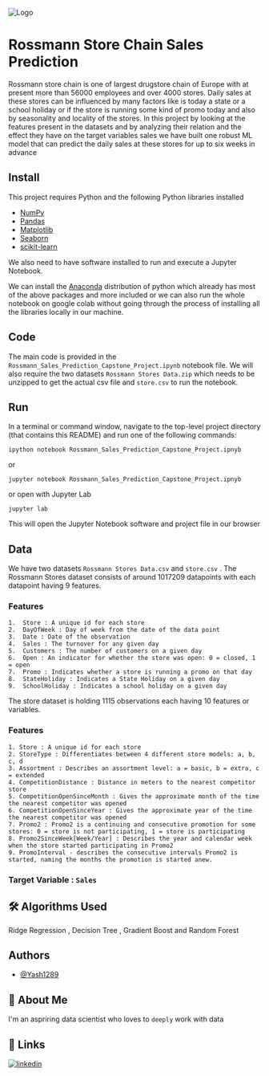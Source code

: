
![Logo](https://logos-download.com/wp-content/uploads/2016/04/Rossmann_logo_logotype.png)


# Rossmann Store Chain Sales Prediction

Rossmann store chain is one of largest
drugstore chain of Europe with at
present more than 56000 employees
and over 4000 stores. Daily sales at
these stores can be influenced by many
factors like is today a state or a school
holiday or if the store is running some
kind of promo today and also by
seasonality and locality of the stores. In this project by looking
at the features present in the datasets and by analyzing their relation
and the effect they have on the target variables sales we have built one
robust ML model that can predict the daily sales at these stores for up to 
six weeks in advance
## Install

This project requires Python and the following Python libraries installed

* [NumPy](https://numpy.org/)
* [Pandas](https://pandas.pydata.org/)
* [Matplotlib](https://matplotlib.org/)
* [Seaborn](https://seaborn.pydata.org/)
* [scikit-learn](https://scikit-learn.org/stable/)

We also need to have software installed to run and execute a Jupyter Notebook.

We can install the [Anaconda](https://www.anaconda.com/) distribution of python
which already has most of the above packages and more included or we can also run the 
whole notebook on google colab without going through the process of installing all the
libraries locally in our machine.


## Code

The main code is provided in the `Rossmann_Sales_Prediction_Capstone_Project.ipynb`
notebook file. We will also require the two datasets
`Rossmann Stores Data.zip` which needs to be unzipped 
to get the actual csv file and `store.csv` to run the
notebook. 
## Run

In a terminal or command window, navigate to the top-level project directory (that contains this README) 
and run one of the following commands:

```
ipython notebook Rossmann_Sales_Prediction_Capstone_Project.ipnyb
```
or
```
jupyter notebook Rossmann_Sales_Prediction_Capstone_Project.ipnyb
```
or open with Jupyter Lab
```
jupyter lab
```
This will open the Jupyter Notebook software and project
file in our browser
## Data

We have two datasets `Rossmann Stores Data.csv` and 
`store.csv` . The Rossmann Stores dataset consists of
around 1017209 datapoints with each datapoint having 
9 features.

### Features

    1.  Store : A unique id for each store
    2.  DayOfWeek : Day of week from the date of the data point
    3.  Date : Date of the observation
    4.  Sales : The turnover for any given day
    5.  Customers : The number of customers on a given day
    6.  Open : An indicator for whether the store was open: 0 = closed, 1 = open
    7.  Promo : Indicates whether a store is running a promo on that day 
    8.  StateHoliday : Indicates a State Holiday on a given day
    9.  SchoolHoliday : Indicates a school holiday on a given day

The store dataset is holding 1115 observations each having 10 features or variables.

### Features

    1. Store : A unique id for each store
    2. StoreType : Differentiates between 4 different store models: a, b, c, d
    3. Assortment : Describes an assortment level: a = basic, b = extra, c = extended
    4. CompetitionDistance : Distance in meters to the nearest competitor store
    5. CompetitionOpenSinceMonth : Gives the approximate month of the time the nearest competitor was opened
    6. CompetitionOpenSinceYear : Gives the approximate year of the time the nearest competitor was opened
    7. Promo2 : Promo2 is a continuing and consecutive promotion for some stores: 0 = store is not participating, 1 = store is participating
    8. Promo2SinceWeek[Week/Year] : Describes the year and calendar week when the store started participating in Promo2
    9. PromoInterval - describes the consecutive intervals Promo2 is started, naming the months the promotion is started anew.

### Target Variable : `Sales`


## 🛠 Algorithms Used
Ridge Regression , Decision Tree , Gradient Boost and Random Forest


## Authors

- [@Yash1289](https://github.com/Yash1289)


## 🚀 About Me
I'm an aspriring data scientist who loves to `deeply` work with data


## 🔗 Links
[![linkedin](https://img.shields.io/badge/linkedin-0A66C2?style=for-the-badge&logo=linkedin&logoColor=white)](https://www.linkedin.com/in/shaurabh-pandey-69484921a/)


